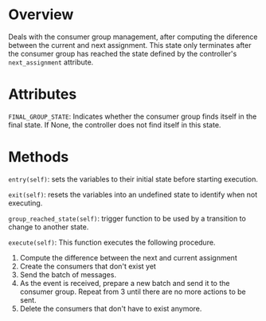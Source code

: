# Overview

Deals with the consumer group management, after computing the diference between
the current and next assignment. This state only terminates after the consumer
group has reached the state defined by the controller's `next_assignment`
attribute.


# Attributes

`FINAL_GROUP_STATE`: Indicates whether the consumer group finds itself in the
final state. If None, the controller does not find itself in this state.

# Methods

`entry(self)`: sets the variables to their initial state before starting
execution.

`exit(self)`: resets the variables into an undefined state to identify when not
executing.

`group_reached_state(self)`: trigger function to be used by a transition to
change to another state.

`execute(self)`: This function executes the following procedure.
  1. Compute the difference between the next and current assignment
  2. Create the consumers that don't exist yet
  3. Send the batch of messages.
  4. As the event is received, prepare a new batch and send it to the consumer
     group. Repeat from 3 until there are no more actions to be sent.
  5. Delete the consumers that don't have to exist anymore.
